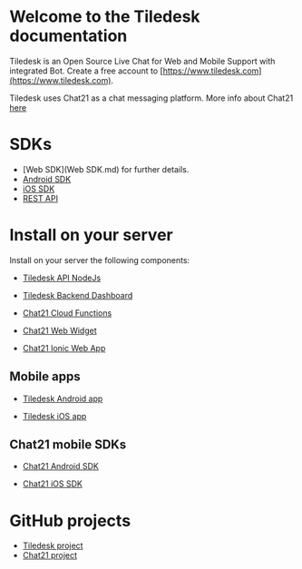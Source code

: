 # Welcome to the Tiledesk documentation
Tiledesk is an Open Source Live Chat for Web and Mobile Support with integrated Bot.
Create a free account to [https://www.tiledesk.com](https://www.tiledesk.com).

Tiledesk uses Chat21 as a chat messaging platform. More info about Chat21 [here](https://www.chat21.org)

# SDKs
* [Web SDK](Web SDK.md) for further details. 
* [Android SDK](https://github.com/Tiledesk/tiledesk-android-sdk)
* [iOS SDK](https://github.com/Tiledesk/tiledesk-ios-sdk)
* [REST API](https://github.com/Tiledesk/tiledesk-api-nodejs/blob/master/docs/api.md)

# Install on your server

Install on your server the following components:

* [Tiledesk API NodeJs](https://github.com/Tiledesk/tiledesk-api-nodejs)

* [Tiledesk Backend Dashboard](https://github.com/Tiledesk/tiledesk-dashboard)

* [Chat21 Cloud Functions](https://github.com/chat21/chat21-cloud-functions)

* [Chat21 Web Widget](https://github.com/chat21/chat21-web-widget)

* [Chat21 Ionic Web App](https://github.com/chat21/chat21-ionic)

## Mobile apps

* [Tiledesk Android app](https://github.com/Tiledesk/tiledesk-android)

* [Tiledesk iOS app](https://github.com/Tiledesk/tiledesk-ios-app)

## Chat21 mobile SDKs

* [Chat21 Android SDK](https://github.com/chat21/chat21-android-sdk)

* [Chat21 iOS SDK](https://github.com/chat21/chat21-ios-sdk)


# GitHub projects

* [Tiledesk project](https://github.com/tiledesk)
* [Chat21 project](https://github.com/chat21)
